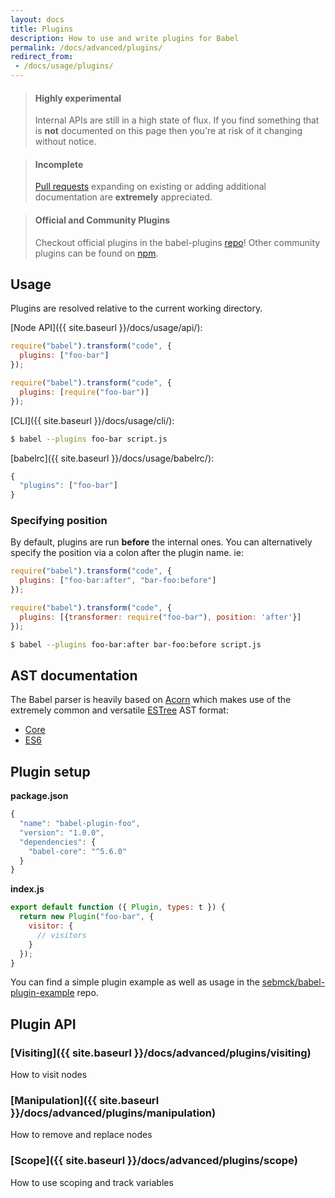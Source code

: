 ```yaml
---
layout: docs
title: Plugins
description: How to use and write plugins for Babel
permalink: /docs/advanced/plugins/
redirect_from:
 - /docs/usage/plugins/
---
```


<blockquote class="babel-callout babel-callout-danger">
  <h4>Highly experimental</h4>
  <p>
    Internal APIs are still in a high state of flux. If you find something that is <strong>not</strong>
    documented on this page then you're at risk of it changing without notice.
  </p>
</blockquote>

<blockquote class="babel-callout babel-callout-info">
  <h4>Incomplete</h4>
  <p>
    <a href="https://github.com/babel/babel.github.io">Pull requests</a> expanding on existing or adding additional documentation are <strong>extremely</strong> appreciated.
  </p>
</blockquote>

<blockquote class="babel-callout babel-callout-info">
  <h4>Official and Community Plugins</h4>
  <p>
    Checkout official plugins in the babel-plugins <a href="https://github.com/babel-plugins">repo</a>! Other community plugins can be found on <a href="https://www.npmjs.com/search?q=babel-plugin-">npm</a>.
  </p>
</blockquote>

## Usage

Plugins are resolved relative to the current working directory.

[Node API]({{ site.baseurl }}/docs/usage/api/):

```javascript
require("babel").transform("code", {
  plugins: ["foo-bar"]
});
```

```javascript 
require("babel").transform("code", {
  plugins: [require("foo-bar")]
});
```

[CLI]({{ site.baseurl }}/docs/usage/cli/):

```sh
$ babel --plugins foo-bar script.js
```

[babelrc]({{ site.baseurl }}/docs/usage/babelrc/):

```javascript
{
  "plugins": ["foo-bar"]
}
```

### Specifying position

By default, plugins are run **before** the internal ones. You can alternatively specify the position via
a colon after the plugin name. ie:

```javascript
require("babel").transform("code", {
  plugins: ["foo-bar:after", "bar-foo:before"]
});
```

```javascript 
require("babel").transform("code", {
  plugins: [{transformer: require("foo-bar"), position: 'after'}]
});
```

```sh
$ babel --plugins foo-bar:after bar-foo:before script.js
```

## AST documentation

The Babel parser is heavily based on [Acorn](https://github.com/marijnh/acorn) which makes use of the
extremely common and versatile [ESTree](https://github.com/estree/estree) AST format:

 * [Core](https://github.com/estree/estree/blob/master/spec.md)
 * [ES6](https://github.com/estree/estree/blob/master/es6.md)

## Plugin setup

**package.json**

```javascript
{
  "name": "babel-plugin-foo",
  "version": "1.0.0",
  "dependencies": {
    "babel-core": "^5.6.0"
  }
}
```

**index.js**

```javascript
export default function ({ Plugin, types: t }) {
  return new Plugin("foo-bar", {
    visitor: {
      // visitors
    }
  });
}
```

You can find a simple plugin example as well as usage in the [sebmck/babel-plugin-example](https://github.com/sebmck/babel-plugin-example) repo.

## Plugin API

### [Visiting]({{ site.baseurl }}/docs/advanced/plugins/visiting)

How to visit nodes

### [Manipulation]({{ site.baseurl }}/docs/advanced/plugins/manipulation)

How to remove and replace nodes

### [Scope]({{ site.baseurl }}/docs/advanced/plugins/scope)

How to use scoping and track variables

